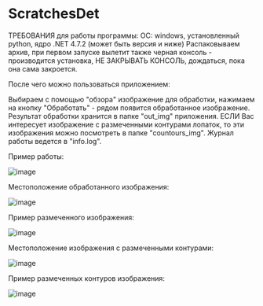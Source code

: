 # ScratchesDet
ТРЕБОВАНИЯ для работы программы: ОС: windows, установленный python, ядро .NET 4.7.2 (может быть версия и ниже)
Распаковываем архив, при первом запуске вылетит также черная консоль - производится установка, НЕ ЗАКРЫВАТЬ КОНСОЛЬ, дождаться, пока она сама закроется.

После чего можно пользоваться приложением:

Выбираем с помощью "обзора" изображение для обработки, нажимаем на кнопку "Обработать" - рядом появится обработанное изображение. 
Результат обработки хранится в папке "out_img" приложения. ЕСЛИ Вас интересует изображение с размеченными контурами лопаток, то эти изображения можно посмотреть в папке "countours_img". Журнал работы ведется в "info.log".

Пример работы:

![image](https://user-images.githubusercontent.com/93479568/165590799-648466c3-e450-4606-aa09-da1803150237.png)

Местоположение обработанного изображения:

![image](https://user-images.githubusercontent.com/93479568/165591440-3c73bc30-c5f6-42f1-bdf7-3ac5a1d3bc19.png)

Пример размеченного изображения:

![image](https://user-images.githubusercontent.com/93479568/165591915-052cee82-cc69-4d2e-a045-751cfdaf3939.png)

Местоположение изображения с размеченными контурами:

![image](https://user-images.githubusercontent.com/93479568/165591752-12b16327-fca8-414d-9d9d-bc96f3d35a3e.png)

Пример размеченных контуров изображения:

![image](https://user-images.githubusercontent.com/93479568/165592055-f64617e2-3764-48e2-8160-e0e004c1ccb5.png)


